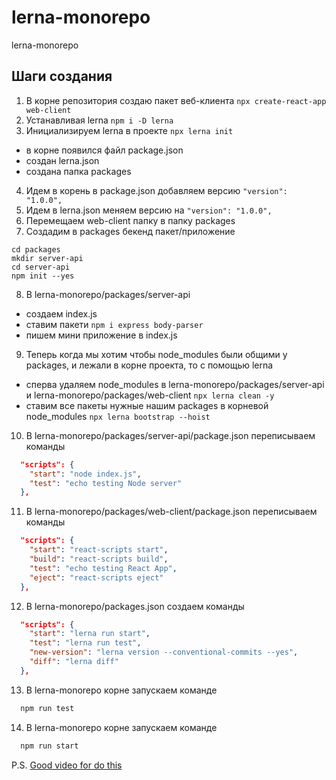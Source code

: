 # lerna-monorepo
lerna-monorepo

## Шаги создания
1. В корне репозитория создаю пакет веб-клиента 
```npx create-react-app web-client```
2. Устанавливая lerna
```npm i -D lerna```
3. Инициализируем lerna в проекте
```npx lerna init```
- в корне появился файл package.json
- создан lerna.json
- создана папка packages
4. Идем в корень в package.json добавляем версию ```"version": "1.0.0",```
5. Идем в lerna.json меняем версию на ```"version": "1.0.0",```
6. Перемещаем web-client папку в папку packages
7. Создадим в packages бекенд пакет/приложение
```
cd packages
mkdir server-api
cd server-api
npm init --yes
```
8. В lerna-monorepo/packages/server-api 
- создаем index.js
- ставим пакети ```npm i express body-parser```
- пишем мини приложение в index.js

9. Теперь когда мы хотим чтобы node_modules были общими у packages, и лежали в корне проекта, то с помощью lerna
- сперва удаляем node_modules в lerna-monorepo/packages/server-api и lerna-monorepo/packages/web-client ```npx lerna clean -y```
- ставим все пакеты нужные нашим packages в корневой node_modules ```npx lerna bootstrap --hoist```

10. В lerna-monorepo/packages/server-api/package.json переписываем команды    
```json
  "scripts": {
    "start": "node index.js",
    "test": "echo testing Node server"
  },
```

11. В lerna-monorepo/packages/web-client/package.json переписываем команды    
```json
  "scripts": {
    "start": "react-scripts start",
    "build": "react-scripts build",
    "test": "echo testing React App",
    "eject": "react-scripts eject"
  },
```

12. В lerna-monorepo/packages.json создаем команды    
```json
  "scripts": {
    "start": "lerna run start",
    "test": "lerna run test",
    "new-version": "lerna version --conventional-commits --yes",
    "diff": "lerna diff"
  },
```

13. В lerna-monorepo корне запускаем командe     
```js
  npm run test
```

14. В lerna-monorepo корне запускаем командe     
```js
  npm run start
```

P.S. [Good video for do this](https://www.youtube.com/watch?v=j0FiMekdeOs&ab_channel=DipeshMalvia)
